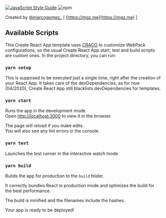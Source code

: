 [![JavaScript Style Guide](https://img.shields.io/badge/code_style-standard-brightgreen.svg)](https://standardjs.com) ![npm](https://img.shields.io/npm/dw/cra-template-three)

Created by [@marcogomez_](https://twitter.com/marcogomez_) [ [https://mgz.me](https://mgz.me) ]

## Available Scripts

This Create React App template uses [CRACO](https://github.com/gsoft-inc/craco) to customize WebPack configurations, so the usual Create React App start, test and build scripts are custom ones. In the project directory, you can run:

### `yarn setup`

This is supposed to be executed just a single time, right after the creation of your React App. It takes care of the devDependencies, as for now (04/2020), Create React App still blacklists devDependencies for templates.

### `yarn start`

Runs the app in the development mode.<br />
Open [http://localhost:3000](http://localhost:3000) to view it in the browser.

The page will reload if you make edits.<br />
You will also see any lint errors in the console.

### `yarn test`

Launches the test runner in the interactive watch mode.<br />

### `yarn build`

Builds the app for production to the `build` folder.<br />

It correctly bundles React in production mode and optimizes the build for the best performance.

The build is minified and the filenames include the hashes.<br />

Your app is ready to be deployed!
